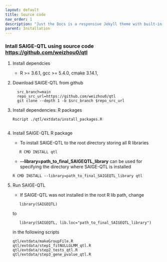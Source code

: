 ```yaml
---
layout: default
title: Source code
nav_order: 1
description: "Just the Docs is a responsive Jekyll theme with built-in search that is easily customizable and hosted on GitHub Pages."
parent: Installation
---
```


### Intall SAIGE-QTL using source code https://github.com/weizhou0/qtl

1. Install dependcies 

     * R >= 3.6.1, gcc >= 5.4.0, cmake 3.14.1,
    
2. Download SAIGE-QTL from github

     ```
       src_branch=main
       repo_src_url=https://github.com/weizhou0/qtl
       git clone --depth 1 -b $src_branch $repo_src_url	
     ```

3. Install dependencies: R packages

     ```
	Rscript ./qtl/extdata/install_packages.R
        
     ```

4. Install SAIGE-QTL R package

     * To install SAIGE-QTL to the root directory storing all R libraries
     ```
        R CMD INSTALL qtl
     ```

     * **--library=path_to_final_SAIGEQTL_library** can be used for specifying the directory where SAIGE-QTL is installed 
     ```
	R CMD INSTALL --library=path_to_final_SAIGEQTL_library qtl
     ```

5. Run SAIGE-QTL
     * If SAIGE-QTL was not installed in the root R lib path, change 

     ```
        library(SAIGEQTL)
     ```
     to      
     ```
        library(SAIGEQTL, lib.loc="path_to_final_SAIGEQTL_library")
     ```

     in the following scripts

    ```
    qtl/extdata/makeGroupFile.R
    qtl/extdata/step1_fitNULLGLMM_qtl.R
    qtl/extdata/step2_tests_qtl.R
    qtl/extdata/step3_gene_pvalue_qtl.R
    ```
